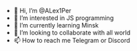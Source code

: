 - 👋 Hi, I’m @ALex1Per
- 👀 I’m interested in JS programming
- 🌱 I’m currently learning Minsk
- 💞️ I’m looking to collaborate with all world
- 📫 How to reach me Telegram or Discord

<!---
ALex1Per/ALex1Per is a ✨ special ✨ repository because its `README.md` (this file) appears on your GitHub profile.
You can click the Preview link to take a look at your changes.
--->
